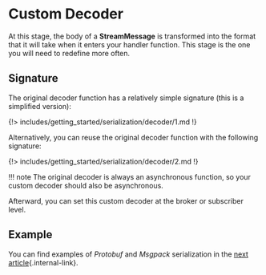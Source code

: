# Custom Decoder

At this stage, the body of a **StreamMessage** is transformed into the format that it will take when it enters your handler function. This stage is the one you will need to redefine more often.

## Signature

The original decoder function has a relatively simple signature (this is a simplified version):

{!> includes/getting_started/serialization/decoder/1.md !}

Alternatively, you can reuse the original decoder function with the following signature:

{!> includes/getting_started/serialization/decoder/2.md !}

!!! note
    The original decoder is always an asynchronous function, so your custom decoder should also be asynchronous.

Afterward, you can set this custom decoder at the broker or subscriber level.

## Example

You can find examples of *Protobuf* and *Msgpack* serialization in the [next article](./examples.md){.internal-link}.
